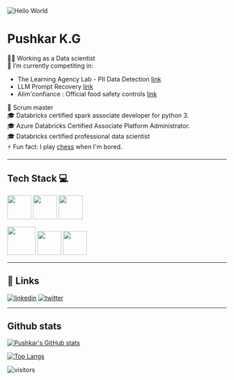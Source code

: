 ![Hello World](https://media.giphy.com/media/h408T6Y5GfmXBKW62l/giphy.gif)
# Pushkar K.G 
👨‍💻 Working as a Data scientist  
🌱 I’m currently competiting in:  
  *  The Learning Agency Lab - PII Data Detection [link](https://www.kaggle.com/competitions/pii-detection-removal-from-educational-data)
  *  LLM Prompt Recovery [link](https://www.kaggle.com/competitions/llm-prompt-recovery)
  *  Alim'confiance : Official food safety controls [link](https://app.trustii.io/datasets/1519)

📜 Scrum master  
🎓 Databricks certified spark associate developer for python 3.    
🎓 Azure Databricks Certified Associate Platform Administrator.  
🎓 Databricks certified professional data scientist  
⚡ Fun fact: I play [chess](https://lichess.org/@/dopamineaddict) when I'm bored.   

---
## Tech Stack 💻  
<img src="https://upload.wikimedia.org/wikipedia/commons/thumb/c/c3/Python-logo-notext.svg/1200px-Python-logo-notext.svg.png" width="55" height="55" /> <img src="https://azure.microsoft.com/svghandler/databricks?width=600&height=315"  height="55" />
<img src="https://upload.wikimedia.org/wikipedia/commons/thumb/f/f3/Apache_Spark_logo.svg/1200px-Apache_Spark_logo.svg.png" width="55" height="55">

<img src="https://swimburger.net/media/ppnn3pcl/azure.png" width="65"> <img src="https://seeklogo.com/images/F/flask-logo-44C507ABB7-seeklogo.com.png" width="55"> <img src="https://upload.wikimedia.org/wikipedia/commons/8/87/Sql_data_base_with_logo.png" height="55">

---
## 🔗 Links
[![linkedin](https://img.shields.io/badge/linkedin-0A66C2?style=for-the-badge&logo=linkedin&logoColor=white)](https://www.linkedin.com/in/pushkar-kg-461b25146/)
[![twitter](https://img.shields.io/badge/twitter-1DA1F2?style=for-the-badge&logo=twitter&logoColor=white)](https://twitter.com/Lust4Serotonin)

---
## Github stats  


[![Pushkar's GitHub stats](https://github-readme-stats.vercel.app/api?username=dejokz&show_icons=true&theme=dark)](https://github.com/dejokz/github-readme-stats)

[![Top Langs](https://github-readme-stats.vercel.app/api/top-langs/?username=dejokz&langs_count=8)](https://github.com/dejokz/github-readme-stats)  

![visitors](https://komarev.com/ghpvc/?username=dejokz)
